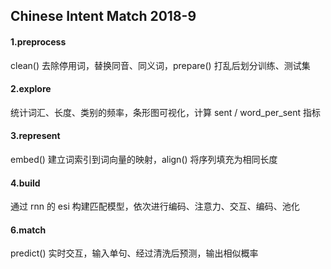 ## Chinese Intent Match 2018-9

#### 1.preprocess

clean() 去除停用词，替换同音、同义词，prepare() 打乱后划分训练、测试集

#### 2.explore

统计词汇、长度、类别的频率，条形图可视化，计算 sent / word_per_sent 指标

#### 3.represent

embed() 建立词索引到词向量的映射，align() 将序列填充为相同长度

#### 4.build

通过 rnn 的 esi 构建匹配模型，依次进行编码、注意力、交互、编码、池化

#### 6.match

predict() 实时交互，输入单句、经过清洗后预测，输出相似概率
